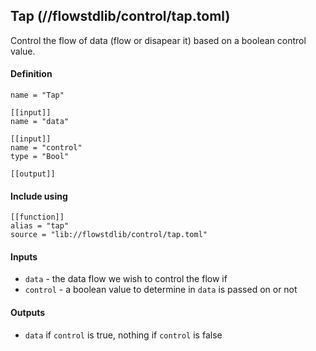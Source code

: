## Tap (//flowstdlib/control/tap.toml)
Control the flow of data (flow or disapear it) based on a boolean control value.

#### Definition
```
name = "Tap"

[[input]]
name = "data"

[[input]]
name = "control"
type = "Bool"

[[output]]
```

#### Include using
```
[[function]]
alias = "tap"
source = "lib://flowstdlib/control/tap.toml"
```

#### Inputs
* `data` - the data flow we wish to control the flow if
* `control` - a boolean value to determine in `data` is passed on or not

#### Outputs
* `data` if `control` is true, nothing if `control` is false